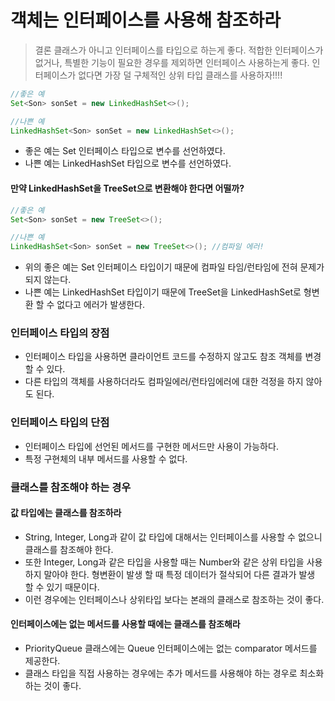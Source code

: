 # 객체는 인터페이스를 사용해 참조하라

> 결론
클래스가 아니고 인터페이스를 타입으로 하는게 좋다.
적합한 인터페이스가 없거나, 특별한 기능이 필요한 경우를 제외하면 인터페이스 사용하는게 좋다.
인터페이스가 없다면 가장 덜 구체적인 상위 타입 클래스를 사용하자!!!!

```java
//좋은 예
Set<Son> sonSet = new LinkedHashSet<>();

//나쁜 예
LinkedHashSet<Son> sonSet = new LinkedHashSet<>();
```
- 좋은 예는 Set 인터페이스 타입으로 변수를 선언하였다.
- 나쁜 예는 LinkedHashSet 타입으로 변수를 선언하였다.

#### 만약 LinkedHashSet을 TreeSet으로 변환해야 한다면 어떨까?
```java
//좋은 예
Set<Son> sonSet = new TreeSet<>();

//나쁜 예
LinkedHashSet<Son> sonSet = new TreeSet<>(); //컴파일 에러!
````
- 위의 좋은 예는 Set 인터페이스 타입이기 때문에 컴파일 타임/런타임에 전혀 문제가 되지 않는다.
- 나쁜 예는 LinkedHashSet 타입이기 때문에 TreeSet을 LinkedHashSet로 형변환 할 수 없다고 에러가 발생한다.

### 인터페이스 타입의 장점
- 인터페이스 타입을 사용하면 클라이언트 코드를 수정하지 않고도 참조 객체를 변경할 수 있다.
- 다른 타입의 객체를 사용하더라도 컴파일에러/런타임에러에 대한 걱정을 하지 않아도 된다.

### 인터페이스 타입의 단점
- 인터페이스 타입에 선언된 메서드를 구현한 메서드만 사용이 가능하다.
- 특정 구현체의 내부 메서드를 사용할 수 없다.

### 클래스를 참조해야 하는 경우
#### 값 타입에는 클래스를 참조하라
- String, Integer, Long과 같이 값 타입에 대해서는 인터페이스를 사용할 수 없으니 클래스를 참조해야 한다.
- 또한 Integer, Long과 같은 타입을 사용할 때는 Number와 같은 상위 타입을 사용하지 말아야 한다.
형변환이 발생 할 때 특정 데이터가 절삭되어 다른 결과가 발생 할 수 있기 때문이다.
- 이런 경우에는 인터페이스나 상위타입 보다는 본래의 클래스로 참조하는 것이 좋다.
#### 인터페이스에는 없는 메서드를 사용할 때에는 클래스를 참조해라
- PriorityQueue 클래스에는 Queue 인터페이스에는 없는 comparator 메서드를 제공한다.
- 클래스 타입을 직접 사용하는 경우에는 추가 메서드를 사용해야 하는 경우로 최소화 하는 것이 좋다.
